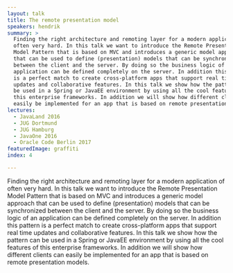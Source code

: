 ```yaml
---
layout: talk
title: The remote presentation model
speakers: hendrik
summary: >
  Finding the right architecture and remoting layer for a modern application of
  often very hard. In this talk we want to introduce the Remote Presentation
  Model Pattern that is based on MVC and introduces a generic model approach
  that can be used to define (presentation) models that can be synchronized
  between the client and the server. By doing so the business logic of an
  application can be defined completely on the server. In addition this pattern
  is a perfect match to create cross-platform apps that support real time
  updates and collaborative features. In this talk we show how the pattern can
  be used in a Spring or JavaEE environment by using all the cool features of
  this enterprise frameworks. In addition we will show how different clients can
  easily be implemented for an app that is based on remote presentation models.
lectures:
  - JavaLand 2016
  - JUG Dortmund
  - JUG Hamburg
  - JavaOne 2016
  - Oracle Code Berlin 2017
featuredImage: graffiti
index: 4

---
```


Finding the right architecture and remoting layer for a modern application of often very hard. In this talk we want to introduce the Remote Presentation Model Pattern that is based on MVC and introduces a generic model approach that can be used to define (presentation) models that can be synchronized between the client and the server. By doing so the business logic of an application can be defined completely on the server. In addition this pattern is a perfect match to create cross-platform apps that support real time updates and collaborative features. In this talk we show how the pattern can be used in a Spring or JavaEE environment by using all the cool features of this enterprise frameworks. In addition we will show how different clients can easily be implemented for an app that is based on remote presentation models.
